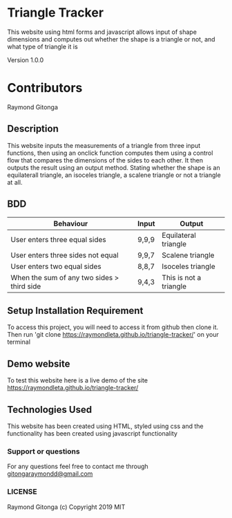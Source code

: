 # Triangle Tracker

This website using html forms and javascript allows input of shape dimensions
and computes out whether the shape is a triangle or not, and what type of triangle it is

Version 1.0.0

# Contributors
Raymond Gitonga

## Description
This website inputs the measurements of a triangle from three input functions, then using an onclick function computes them using a control flow that compares the dimensions of the sides to each other. It then outputs the result using an output method. Stating whether the shape is an equilaterall triangle, an isoceles triangle, a scalene triangle or not a triangle at all.

## BDD
|Behaviour   	|  Input  	|   Output	|   	
|---	|---	|---	|
|User enters three equal sides   	|  9,9,9 	|Equilateral triangle|   	
|   User enters three sides not equal 	| 9,9,7  	|   Scalene triangle	|   
|  User enters two equal sides 	|  8,8,7 	|  Isoceles triangle 	|   	
|When the sum of any two sides > third side|9,4,3 | This is not a triangle |

## Setup Installation Requirement
To access this project, you will need to access it from github then clone it. Then run 'git clone https://raymondleta.github.io/triangle-tracker/' on your terminal

## Demo website

To test this website here is a live demo of the site https://raymondleta.github.io/triangle-tracker/

## Technologies Used
This website has been created using HTML, styled using css and the functionality has been created using javascript functionality

### Support or questions
For any questions feel free to contact me through gitongaraymondd@gmail.com

### LICENSE
Raymond Gitonga (c) Copyright 2019
MIT
